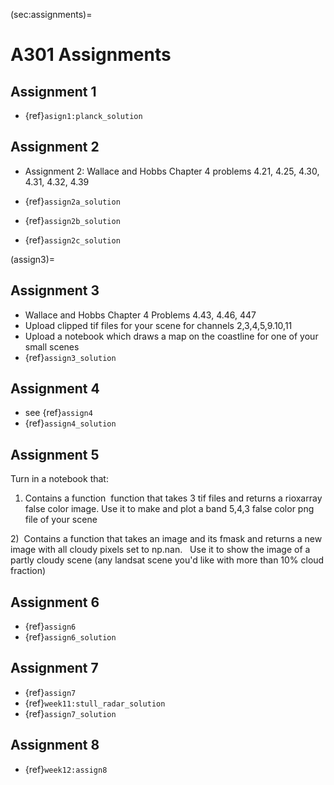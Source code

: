 (sec:assignments)=
# A301 Assignments

## Assignment 1

- {ref}`asign1:planck_solution`

## Assignment 2

- Assignment 2: Wallace and Hobbs Chapter 4 problems 4.21, 4.25, 4.30, 4.31, 4.32, 4.39

- {ref}`assign2a_solution`
- {ref}`assign2b_solution`
- {ref}`assign2c_solution`

(assign3)=
## Assignment 3

- Wallace and Hobbs Chapter 4 Problems 4.43, 4.46, 447
- Upload clipped tif files for your scene for channels 2,3,4,5,9.10,11
- Upload a notebook which draws a map on the coastline for one of your small scenes
- {ref}`assign3_solution`

## Assignment 4

- see {ref}`assign4`
- {ref}`assign4_solution`

## Assignment 5

Turn in a notebook that: 

1) Contains a function  function that takes 3 tif files and returns a rioxarray false color image. Use it to make and plot a band 5,4,3 false color png file of your scene 

2)  Contains a function that takes an image and its fmask and returns a new image with all cloudy pixels set to np.nan.   Use it to show the image of a partly cloudy scene (any landsat scene you'd like with more than 10% cloud fraction)

## Assignment 6 

- {ref}`assign6`
- {ref}`assign6_solution`

## Assignment 7

- {ref}`assign7`
- {ref}`week11:stull_radar_solution`
- {ref}`assign7_solution`

## Assignment 8

- {ref}`week12:assign8`
